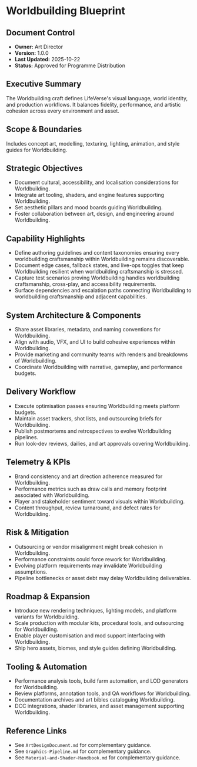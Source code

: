 # Worldbuilding Blueprint
## Document Control
- **Owner:** Art Director
- **Version:** 1.0.0
- **Last Updated:** 2025-10-22
- **Status:** Approved for Programme Distribution

## Executive Summary
The Worldbuilding craft defines LifeVerse's visual language, world identity, and production
workflows. It balances fidelity, performance, and artistic cohesion across every environment and
asset.

## Scope & Boundaries
Includes concept art, modelling, texturing, lighting, animation, and style guides for Worldbuilding.

## Strategic Objectives
- Document cultural, accessibility, and localisation considerations for Worldbuilding.
- Integrate art tooling, shaders, and engine features supporting Worldbuilding.
- Set aesthetic pillars and mood boards guiding Worldbuilding.
- Foster collaboration between art, design, and engineering around Worldbuilding.

## Capability Highlights
- Define authoring guidelines and content taxonomies ensuring every worldbuilding craftsmanship within Worldbuilding remains discoverable.
- Document edge cases, fallback states, and live-ops toggles that keep Worldbuilding resilient when worldbuilding craftsmanship is stressed.
- Capture test scenarios proving Worldbuilding handles worldbuilding craftsmanship, cross-play, and accessibility requirements.
- Surface dependencies and escalation paths connecting Worldbuilding to worldbuilding craftsmanship and adjacent capabilities.

## System Architecture & Components
- Share asset libraries, metadata, and naming conventions for Worldbuilding.
- Align with audio, VFX, and UI to build cohesive experiences within Worldbuilding.
- Provide marketing and community teams with renders and breakdowns of Worldbuilding.
- Coordinate Worldbuilding with narrative, gameplay, and performance budgets.

## Delivery Workflow
- Execute optimisation passes ensuring Worldbuilding meets platform budgets.
- Maintain asset trackers, shot lists, and outsourcing briefs for Worldbuilding.
- Publish postmortems and retrospectives to evolve Worldbuilding pipelines.
- Run look-dev reviews, dailies, and art approvals covering Worldbuilding.

## Telemetry & KPIs
- Brand consistency and art direction adherence measured for Worldbuilding.
- Performance metrics such as draw calls and memory footprint associated with Worldbuilding.
- Player and stakeholder sentiment toward visuals within Worldbuilding.
- Content throughput, review turnaround, and defect rates for Worldbuilding.

## Risk & Mitigation
- Outsourcing or vendor misalignment might break cohesion in Worldbuilding.
- Performance constraints could force rework for Worldbuilding.
- Evolving platform requirements may invalidate Worldbuilding assumptions.
- Pipeline bottlenecks or asset debt may delay Worldbuilding deliverables.

## Roadmap & Expansion
- Introduce new rendering techniques, lighting models, and platform variants for Worldbuilding.
- Scale production with modular kits, procedural tools, and outsourcing for Worldbuilding.
- Enable player customisation and mod support interfacing with Worldbuilding.
- Ship hero assets, biomes, and style guides defining Worldbuilding.

## Tooling & Automation
- Performance analysis tools, build farm automation, and LOD generators for Worldbuilding.
- Review platforms, annotation tools, and QA workflows for Worldbuilding.
- Documentation archives and art bibles cataloguing Worldbuilding.
- DCC integrations, shader libraries, and asset management supporting Worldbuilding.

## Reference Links
- See `ArtDesignDocument.md` for complementary guidance.
- See `Graphics-Pipeline.md` for complementary guidance.
- See `Material-and-Shader-Handbook.md` for complementary guidance.
